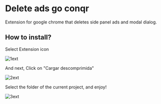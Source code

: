 # Delete ads go conqr

Extension for google chrome that deletes side panel ads and modal dialog. 


## How to install?

Select Extension icon 

![1ext](https://user-images.githubusercontent.com/37273372/153942427-e944a95d-dab8-4a03-a814-4207cccefed5.PNG)

And next, Click on "Cargar descomprimida"

![2ext](https://user-images.githubusercontent.com/37273372/153942765-1c2f801c-1cfd-4219-b905-9a9cf88f644a.PNG)

Select the folder of the current project, and enjoy!

![3ext](https://user-images.githubusercontent.com/37273372/153942894-436eafef-f7d0-4194-9fea-90fcf1e68aeb.PNG)
